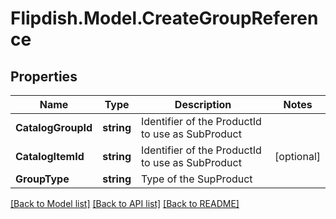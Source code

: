 # Flipdish.Model.CreateGroupReference
## Properties

Name | Type | Description | Notes
------------ | ------------- | ------------- | -------------
**CatalogGroupId** | **string** | Identifier of the ProductId to use as SubProduct | 
**CatalogItemId** | **string** | Identifier of the ProductId to use as SubProduct | [optional] 
**GroupType** | **string** | Type of the SupProduct | 

[[Back to Model list]](../README.md#documentation-for-models) [[Back to API list]](../README.md#documentation-for-api-endpoints) [[Back to README]](../README.md)

